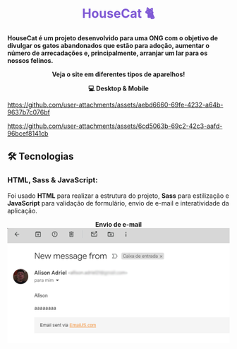 <h1 align="center" style="color: #805ad5; font-weight: bold;">HouseCat 🐈</h1>

<b>HouseCat é um projeto desenvolvido para uma ONG com o objetivo de divulgar os gatos abandonados que estão para adoção,
aumentar o número de arrecadações e, principalmente, arranjar um lar para os nossos felinos.</b>

<p align="center">
<b>Veja o site em diferentes tipos de aparelhos!</b>
</p>
<p align="center">
  <b> 💻 Desktop & Mobile</b>
  </p>
 


https://github.com/user-attachments/assets/aebd6660-69fe-4232-a64b-9637b7c076bf






 

https://github.com/user-attachments/assets/6cd5063b-69c2-42c3-aafd-96bcef8141cb






<h2> 🛠️ Tecnologias</h2>

### HTML, Sass & JavaScript:
Foi usado <b>HTML</b> para realizar a estrutura do projeto, <b>Sass</b> para estilização e <b>JavaScript</b> para validação de formulário, envio de e-mail e interatividade da aplicação.

<p align="center">
  <b>Envio de e-mail</b>
  <img src="src/assets/readme/email-teste.png" width="1200px">
</p>
  




